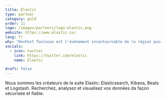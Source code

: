 ```yaml
---
title: Elastic
type: partner
category: gold
order: 11
logo: /images/partners/logo-elastic.png
website: https://www.elastic.co/
lang: fr
why: "DevFest Toulouse est l'événement incontournable de la région pour les développeurs. C'est une opportunité unique pour nous d'échanger avec nos clients et utilisateurs."
socials:
  - icon: twitter
    link: https://twitter.com/elastic
    name: Elastic

draft: false
---
```

Nous sommes les créateurs de la suite Elastic: Elasticsearch, Kibana, Beats et Logstash. Recherchez, analysez et visualisez vos données da façon sécurisée et fiable.
